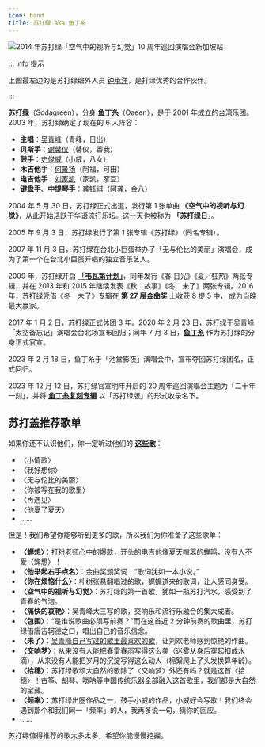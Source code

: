 ```yaml
---
icon: band
title: 苏打绿 aka 鱼丁糸
---
```


![2014 年苏打绿「空气中的视听与幻觉」10 周年巡回演唱会新加坡站](https://picbed-1300227887.cos.ap-shanghai.myqcloud.com/sodaguide/start/sodagreen/sodagreen-intro.jpg)

::: info 提示

上图最左边的是苏打绿编外人员 [钟承洋](/members/partner/zhongchengyang)，是打绿优秀的合作伙伴。

:::

**苏打绿**（Sodagreen），分身 [**鱼丁糸**](oaeen)（Oaeen），是于 2001 年成立的台湾乐团。2003 年，苏打绿确定了现在的 6 人阵容：

- **主唱**：[吴青峰](/members/sodagreen/wuqingfeng)（青峰，日出）
- **贝斯手**：[谢馨仪](/members/sodagreen/xiexinyi)（馨仪，香我）
- **鼓手**：[史俊威](/members/sodagreen/shijunwei)（小威，八女）
- **木吉他手**：[何景扬](/members/sodagreen/hejingyang)（阿福，可田）
- **电吉他手**：[刘家凯](/members/sodagreen/liujiakai)（家凯，豕豆）
- **键盘手**、**中提琴手**：[龚钰祺](/members/sodagreen/gongyuqi)（阿龚，金八）

2004 年 5 月 30 日，苏打绿正式出道，发行第 1 张单曲 **《空气中的视听与幻觉》**，从此开始活跃于华语流行乐坛。这一天也被称为 **「苏打绿日」**。

2005 年 9 月 3 日，苏打绿发行了第 1 张专辑《苏打绿》（同名专辑）。

2007 年 11 月 3 日，苏打绿在台北小巨蛋举办了「无与伦比的美丽」演唱会，成为了第一个在台北小巨蛋开唱的独立音乐艺人。

2009 年，苏打绿开启 [**「韦瓦第计划」**](/wiki/works/vivaldi)，同年发行《春·日光》《夏／狂热》两张专辑，并在 2013 年和 2015 年继续发表《秋：故事》《冬　未了》两张专辑。2016 年，苏打绿凭借《冬　未了》专辑在 [**第 27 届金曲奖**](/wiki/works/GMA.html#第-27-届金曲奖-2016-6-25) 上收获 8 提 5 中， 成为当晚最大赢家。

2017 年 1 月 2 日，苏打绿正式休团 3 年。2020 年 2 月 23 日，苏打绿于吴青峰「太空备忘记」演唱会台北场宣布回归；同年 7 月 3 日，[**鱼丁糸**](oaeen) 作为苏打绿的分身正式官宣。

2023 年 2 月 18 日，鱼丁糸于「池堂影夜」演唱会中，宣布夺回苏打绿团名，正式回归。

2023 年 12 月 12 日，苏打绿官宣明年开启的 20 周年巡回演唱会主题为「二十年一刻」，并将 [**鱼丁糸复刻专辑**](/start/sodagreen/oaeen.html#复刻计划) 以「苏打绿版」的形式收录名下。

## 苏打盖推荐歌单

如果你还不认识他们，你一定听过他们的 [**这些歌**](/wiki/works/haowuqing)：

- 〈小情歌〉
- 〈我好想你〉
- 〈无与伦比的美丽〉
- 〈你被写在我的歌里〉
- 〈再遇见〉
- 〈他夏了夏天〉
- ……

但是！我们希望你能够听到更多的歌，所以我们为你准备了这些歌单：

- **〈蝉想〉**：打粉老师心中的爆款，开头的电吉他像夏天喧嚣的蝉鸣，没有人不爱〈蝉想〉！
- **〈他举起右手点名〉**：金曲奖颁奖词：“歌词犹如一本小说。”
- **〈你在烦恼什么〉**：朴树张悬翻唱过的歌，娓娓道来的歌词，让人感同身受。
- **〈空气中的视听与幻觉〉**：苏打绿的第一首歌，犹如一瓶苏打汽水，感受到了青春的气泡。
- **〈痛快的哀艳〉**：吴青峰大三写的歌，交响乐和流行乐融合的集大成者。
- **〈包围〉**：“是谁说歌曲必须写前奏？”而在这首近 2 分钟前奏的歌曲里，苏打绿借唐吉轲德之口，唱出自己的音乐信念。
- **〈未了〉**：[吴青峰自己写过的歌里最喜欢的歌](/wiki/works/favorite.html#〈未了〉)，让刘欢老师感到惊艳的作曲。
- **〈交响梦〉**：从来没有人能把春雷春雨写得这么美（迷雾从身后穿起扣成水滴），从来没有人能把岁月的沉淀写得这么动人（棉絮爬上了头发换算年龄）。
- **〈拾穗〉**：苏打绿歌颂大自然的歌除了〈交响梦〉外还有吗？就是这首〈拾穗〉！古筝、胡琴、唢呐等中国传统乐器全部融入这首歌里，我们都是大自然的宝藏。
- **〈频率〉**：苏打绿出圈作品之一，鼓手小威的作品，小威好会写歌！我们终会遇到那个和我们同一「频率」的人，我再多说一句，猜你的回应。
- ……

苏打绿值得推荐的歌太多太多，希望你能慢慢挖掘。
